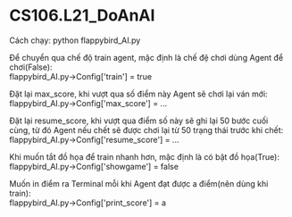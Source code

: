 # CS106.L21_DoAnAI
Cách chạy:
python flappybird_AI.py

Để chuyển qua chế độ train agent, mặc định là chế đệ chơi dùng Agent để chơi(False):  
flappybird_AI.py->Config['train'] = true  

Đặt lại max_score, khi vượt qua số điểm này Agent sẽ chơi lại ván mới:  
flappybird_AI.py->Config['max_score'] = ...  

Đặt lại resume_score, khi vượt qua điểm số này sẽ ghi lại 50 bước cuối cùng, từ đó Agent nếu chết sẽ được chơi lại từ 50 trạng thái trước khi chết:  
flappybird_AI.py->Config['resume_score'] = ...  

Khi muốn tắt đồ họa để train nhanh hơn, mặc định là có bật đồ họa(True):  
flappybird_AI.py->Config['showgame'] = false  

Muốn in điểm ra Terminal mỗi khi Agent đạt được a điểm(nên dùng khi train):  
flappybird_AI.py->Config['print_score'] = a   
